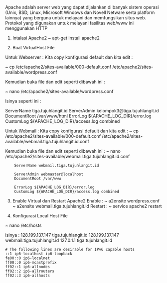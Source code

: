 Apache adalah server web yang dapat dijalankan di banyak sistem operasi 
(Unix, BSD, Linux, Microsoft Windows dan Novell Netware serta platform lainnya) 
yang berguna untuk melayani dan memfungsikan situs web. 
Protokol yang digunakan untuk melayani fasilitas web/www ini menggunakan HTTP


1. Intalasi Apache2
    ~ apt-get install apache2
    
2. Buat VirtualHost File

Untuk Webserver :
Kita copy konfigurasi default dan kita edit :

  ~ cp /etc/apache2/sites-available/000-default.conf /etc/apache2/sites-available/wordpress.conf

Kemudian buka file dan edit seperti dibawah ini :
  
  ~ nano /etc/apache2/sites-available/wordpress.conf 
  
  Isinya seperti ini :
  
  <VirtualHost tiga.tujuhlangit.id:80>
        ServerName tiga.tujuhlangit.id
        ServerAdmin kelompok3@tiga.tujuhlangit.id
        DocumentRoot /var/www/html
        ErrorLog ${APACHE_LOG_DIR}/error.log
        CustomLog ${APACHE_LOG_DIR}/access.log combined
  </VirtualHost>
  
Untuk Webmail :
Kita copy konfigurasi default dan kita edit :
  ~ cp /etc/apache2/sites-available/000-default.conf /etc/apache2/sites-available/webmail.tiga.tujuhlangit.id.conf
  
Kemudian buka file dan edit seperti dibawah ini :
  ~ nano /etc/apache2/sites-available/webmail.tiga.tujuhlangit.id.conf
  
  <VirtualHost webmail.tiga.tujuhlangit.id:80>
        
        ServerName webmail.tiga.tujuhlangit.id

        ServerAdmin webmaster@localhost
        DocumentRoot /var/www

        ErrorLog ${APACHE_LOG_DIR}/error.log
        CustomLog ${APACHE_LOG_DIR}/access.log combined

  </VirtualHost>
  
3. Enable Virtual dan Restart Apache2
   Enable :
    ~ a2ensite wordpress.conf
    ~ a2ensite webmail.tiga.tujuhlangit.id
   Restart :
    ~ service apache2 restart 
    
4. Konfigurasi Local Host File
  
  ~ nano /etc/hosts
  
  isinya :
    128.199.137.147 tiga.tujuhlangit.id
    128.199.137.147 webmail.tiga.tujuhlangit.id
    127.0.1.1 tiga.tujuhlangit.id

    # The following lines are desirable for IPv6 capable hosts
    ::1 ip6-localhost ip6-loopback
    fe00::0 ip6-localnet
    ff00::0 ip6-mcastprefix
    ff02::1 ip6-allnodes
    ff02::2 ip6-allrouters
    ff02::3 ip6-allhosts





